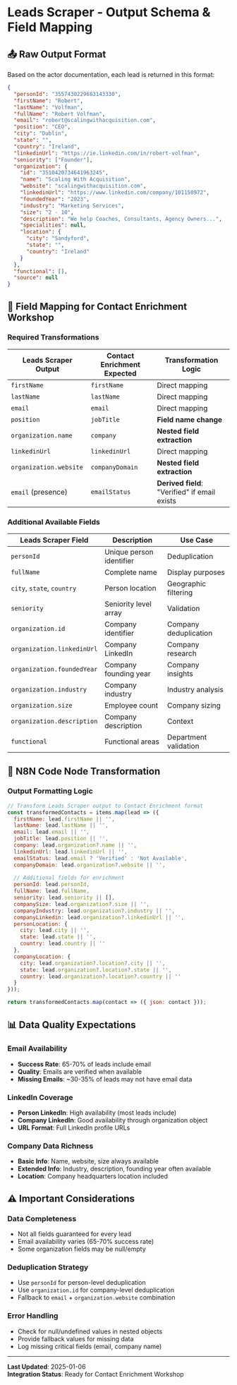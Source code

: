 # Leads Scraper - Output Schema & Field Mapping

## 📤 **Raw Output Format**

Based on the actor documentation, each lead is returned in this format:

```json
{
  "personId": "3557430229683143330",
  "firstName": "Robert",
  "lastName": "Volfman", 
  "fullName": "Robert Volfman",
  "email": "robert@scalingwithacquisition.com",
  "position": "CEO",
  "city": "Dublin",
  "state": "",
  "country": "Ireland",
  "linkedinUrl": "https://ie.linkedin.com/in/robert-volfman",
  "seniority": ["Founder"],
  "organization": {
    "id": "3510420734641963245",
    "name": "Scaling With Acquisition",
    "website": "scalingwithacquisition.com",
    "linkedinUrl": "https://www.linkedin.com/company/101150972",
    "foundedYear": "2023",
    "industry": "Marketing Services",
    "size": "2 - 10",
    "description": "We help Coaches, Consultants, Agency Owners...",
    "specialities": null,
    "location": {
      "city": "Sandyford",
      "state": "",
      "country": "Ireland"
    }
  },
  "functional": [],
  "source": null
}
```

## 🔄 **Field Mapping for Contact Enrichment Workshop**

### **Required Transformations**

| **Leads Scraper Output** | **Contact Enrichment Expected** | **Transformation Logic** |
|--------------------------|----------------------------------|---------------------------|
| `firstName` | `firstName` | Direct mapping |
| `lastName` | `lastName` | Direct mapping |
| `email` | `email` | Direct mapping |
| `position` | `jobTitle` | **Field name change** |
| `organization.name` | `company` | **Nested field extraction** |
| `linkedinUrl` | `linkedinUrl` | Direct mapping |
| `organization.website` | `companyDomain` | **Nested field extraction** |
| `email` (presence) | `emailStatus` | **Derived field**: "Verified" if email exists |

### **Additional Available Fields**

| **Leads Scraper Field** | **Description** | **Use Case** |
|------------------------|-----------------|--------------|
| `personId` | Unique person identifier | Deduplication |
| `fullName` | Complete name | Display purposes |
| `city`, `state`, `country` | Person location | Geographic filtering |
| `seniority` | Seniority level array | Validation |
| `organization.id` | Company identifier | Company deduplication |
| `organization.linkedinUrl` | Company LinkedIn | Company research |
| `organization.foundedYear` | Company founding year | Company insights |
| `organization.industry` | Company industry | Industry analysis |
| `organization.size` | Employee count | Company sizing |
| `organization.description` | Company description | Context |
| `functional` | Functional areas | Department validation |

## 🔧 **N8N Code Node Transformation**

### **Output Formatting Logic**

```javascript
// Transform Leads Scraper output to Contact Enrichment format
const transformedContacts = items.map(lead => ({
  firstName: lead.firstName || '',
  lastName: lead.lastName || '', 
  email: lead.email || '',
  jobTitle: lead.position || '',
  company: lead.organization?.name || '',
  linkedinUrl: lead.linkedinUrl || '',
  emailStatus: lead.email ? 'Verified' : 'Not Available',
  companyDomain: lead.organization?.website || '',
  
  // Additional fields for enrichment
  personId: lead.personId,
  fullName: lead.fullName,
  seniority: lead.seniority || [],
  companySize: lead.organization?.size || '',
  companyIndustry: lead.organization?.industry || '',
  companyLinkedin: lead.organization?.linkedinUrl || '',
  personLocation: {
    city: lead.city || '',
    state: lead.state || '', 
    country: lead.country || ''
  },
  companyLocation: {
    city: lead.organization?.location?.city || '',
    state: lead.organization?.location?.state || '',
    country: lead.organization?.location?.country || ''
  }
}));

return transformedContacts.map(contact => ({ json: contact }));
```

## 📊 **Data Quality Expectations**

### **Email Availability**
- **Success Rate**: 65-70% of leads include email
- **Quality**: Emails are verified when available
- **Missing Emails**: ~30-35% of leads may not have email data

### **LinkedIn Coverage**
- **Person LinkedIn**: High availability (most leads include)
- **Company LinkedIn**: Good availability through organization object
- **URL Format**: Full LinkedIn profile URLs

### **Company Data Richness**
- **Basic Info**: Name, website, size always available
- **Extended Info**: Industry, description, founding year often available
- **Location**: Company headquarters location included

## ⚠️ **Important Considerations**

### **Data Completeness**
- Not all fields guaranteed for every lead
- Email availability varies (65-70% success rate)
- Some organization fields may be null/empty

### **Deduplication Strategy**
- Use `personId` for person-level deduplication
- Use `organization.id` for company-level deduplication  
- Fallback to `email` + `organization.website` combination

### **Error Handling**
- Check for null/undefined values in nested objects
- Provide fallback values for missing data
- Log missing critical fields (email, company name)

---

**Last Updated**: 2025-01-06  
**Integration Status**: Ready for Contact Enrichment Workshop
